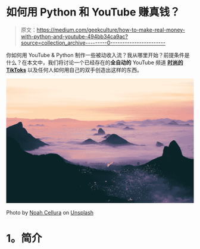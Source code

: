 # 如何用 Python 和 YouTube 赚真钱？

> 原文：<https://medium.com/geekculture/how-to-make-real-money-with-python-and-youtube-494bb34ca9ac?source=collection_archive---------0----------------------->

你如何用 YouTube & Python 制作一些被动收入流？我从哪里开始？前提条件是什么？在本文中，我们将讨论一个已经存在的**全自动的** YouTube 频道 [**时尚的 TikToks**](https://www.youtube.com/channel/UCkh42akuM7uxbM6C5VMyIfg) 以及任何人如何用自己的双手创造出这样的东西。

![](img/968f1818711a431a849b0bda237beeda.png)

Photo by [Noah Cellura](https://unsplash.com/es/@noahcellura?utm_source=medium&utm_medium=referral) on [Unsplash](https://unsplash.com?utm_source=medium&utm_medium=referral)

# **1。简介**